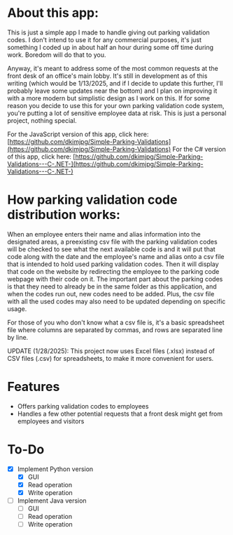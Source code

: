 # About this app:
This is just a simple app I made to handle giving out parking validation codes. I don't intend to use it for any commercial purposes, 
it's just something I coded up in about half an hour during some off time during work. Boredom will do that to you.

Anyway, it's meant to address some of the most common requests at the front desk of an office's main lobby. It's still in development as 
of this writing (which would be 1/13/2025, and if I decide to update this further, I'll probably leave some updates near the bottom) and
I plan on improving it with a more modern but simplistic design as I work on this. If for some reason you decide to use this for your
own parking validation code system, you're putting a lot of sensitive employee data at risk. This is just a personal project, nothing
special.

For the JavaScript version of this app, click here: [https://github.com/dkimjpg/Simple-Parking-Validations](https://github.com/dkimjpg/Simple-Parking-Validations)
For the C# version of this app, click here: [https://github.com/dkimjpg/Simple-Parking-Validations---C-.NET-](https://github.com/dkimjpg/Simple-Parking-Validations---C-.NET-)

# How parking validation code distribution works:
When an employee enters their name and alias information into the designated areas, a preexisting csv file with the parking validation codes 
will be checked to see what the next available code is and it will put that code along with the date and the employee's name and alias onto a csv file
that is intended to hold used parking validation codes. Then it will display that code on the website by redirecting the employee to the 
parking code webpage with their code on it. The important part about the parking codes is that they need to already be in the same folder as
this application, and when the codes run out, new codes need to be added. Plus, the csv file with all the used codes may also need to be updated
depending on specific usage.

For those of you who don't know what a csv file is, it's a basic spreadsheet file where columns are separated by commas, and rows are separated
line by line.

UPDATE (1/28/2025): This project now uses Excel files (.xlsx) instead of CSV files (.csv) for spreadsheets, to make it more convenient for users.

# Features
- Offers parking validation codes to employees
- Handles a few other potential requests that a front desk might get from employees and visitors

# To-Do
- [x] Implement Python version  
  - [x] GUI
  - [x] Read operation
  - [x] Write operation
- [ ] Implement Java version
  - [ ] GUI
  - [ ] Read operation
  - [ ] Write operation
